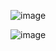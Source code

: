 ![image](https://github.com/user-attachments/assets/1997a95e-e74e-4af0-956d-dbcfac174e00)

![image](https://github.com/user-attachments/assets/f34f0457-9123-464b-9b14-805f7097251d)
